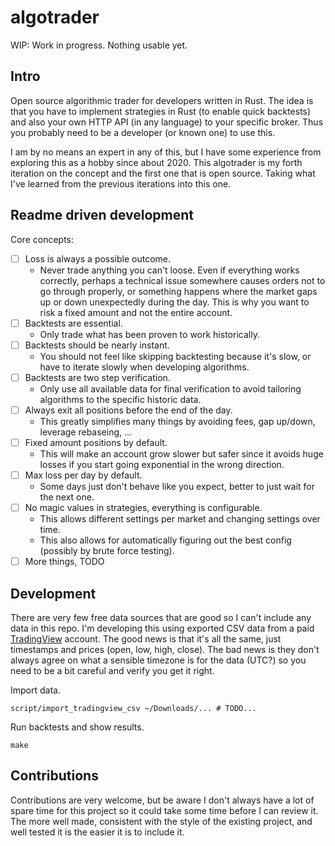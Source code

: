 # algotrader

WIP: Work in progress. Nothing usable yet.

## Intro

Open source algorithmic trader for developers written in Rust. The idea is that you have to implement strategies in Rust (to enable quick backtests) and also your own HTTP API (in any language) to your specific broker. Thus you probably need to be a developer (or known one) to use this.

I am by no means an expert in any of this, but I have some experience from exploring this as a hobby since about 2020. This algotrader is my forth iteration on the concept and the first one that is open source. Taking what I've learned from the previous iterations into this one.

## Readme driven development

Core concepts:

- [ ] Loss is always a possible outcome.
  - Never trade anything you can't loose. Even if everything works correctly, perhaps a technical issue somewhere causes orders not to go through properly, or something happens where the market gaps up or down unexpectedly during the day. This is why you want to risk a fixed amount and not the entire account.
- [ ] Backtests are essential.
  - Only trade what has been proven to work historically.
- [ ] Backtests should be nearly instant.
  - You should not feel like skipping backtesting because it's slow, or have to iterate slowly when developing algorithms.
- [ ] Backtests are two step verification.
  - Only use all available data for final verification to avoid tailoring algorithms to the specific historic data.
- [ ] Always exit all positions before the end of the day.
  - This greatly simplifies many things by avoiding fees, gap up/down, leverage rebaseing, ...
- [ ] Fixed amount positions by default.
  - This will make an account grow slower but safer since it avoids huge losses if you start going exponential in the wrong direction.
- [ ] Max loss per day by default.
  - Some days just don't behave like you expect, better to just wait for the next one.
- [ ] No magic values in strategies, everything is configurable.
  - This allows different settings per market and changing settings over time.
  - This also allows for automatically figuring out the best config (possibly by brute force testing).
- [ ] More things, TODO

## Development

There are very few free data sources that are good so I can't include any data in this repo. I'm developing this using exported CSV data from a paid [TradingView](https://www.tradingview.com/) account. The good news is that it's all the same, just timestamps and prices (open, low, high, close). The bad news is they don't always agree on what a sensible timezone is for the data (UTC?) so you need to be a bit careful and verify you get it right.

Import data.

```
script/import_tradingview_csv ~/Downloads/... # TODO...
```

Run backtests and show results.

```
make
```

## Contributions

Contributions are very welcome, but be aware I don't always have a lot of spare time for this project so it could take some time before I can review it. The more well made, consistent with the style of the existing project, and well tested it is the easier it is to include it.
